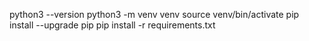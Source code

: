 python3 --version
python3 -m venv venv
source venv/bin/activate
pip install --upgrade pip
pip install -r requirements.txt